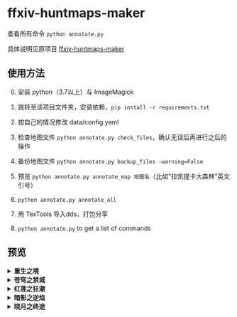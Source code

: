 # ffxiv-huntmaps-maker

查看所有命令 `python annotate.py`

具体说明见原项目 [ffxiv-huntmaps-maker](https://github.com/RKI027/ffxiv-huntmaps-maker)

## 使用方法

0. 安装 python（3.7以上）与 ImageMagick

1. 跳转至该项目文件夹，安装依赖，`pip install -r requirements.txt`

2. 按自己的情况修改 data/config.yaml

3. 检查地图文件 `python annotate.py check_files`，确认无误后再进行之后的操作

4. 备份地图文件 `python annotate.py backup_files -warning=False`

5. 预览 `python annotate.py annotate_map 地图名`（比如"拉凯提卡大森林"英文引号）

6. `python annotate.py annotate_all`

7. 用 TexTools 导入dds，打包分享

8. `python annotate.py` to get a list of commands

## 预览

<details><summary><b>重生之境</b></summary>

| 库尔札斯 | 拉诺西亚 | 摩杜纳 | 萨纳兰 | 黑衣森林 | 
| :---: | :---: | :---: | :---: | :---: | 
| <a href="https://raw.githubusercontent.com/enderneko/ffxiv-huntmaps-maker/master/Saved/UI/地图/库尔札斯/库尔札斯中央高地/r1f100_m.png"><img src="https://raw.githubusercontent.com/enderneko/ffxiv-huntmaps-maker/master/Saved/UI/地图/库尔札斯/库尔札斯中央高地/r1f100_m.png" width="150"/> |<a href="https://raw.githubusercontent.com/enderneko/ffxiv-huntmaps-maker/master/Saved/UI/地图/拉诺西亚/东拉诺西亚/s1f301_m.png"><img src="https://raw.githubusercontent.com/enderneko/ffxiv-huntmaps-maker/master/Saved/UI/地图/拉诺西亚/东拉诺西亚/s1f301_m.png" width="150"/> |<a href="https://raw.githubusercontent.com/enderneko/ffxiv-huntmaps-maker/master/Saved/UI/地图/摩杜纳/摩杜纳/l1f101_m.png"><img src="https://raw.githubusercontent.com/enderneko/ffxiv-huntmaps-maker/master/Saved/UI/地图/摩杜纳/摩杜纳/l1f101_m.png" width="150"/> |<a href="https://raw.githubusercontent.com/enderneko/ffxiv-huntmaps-maker/master/Saved/UI/地图/萨纳兰/东萨纳兰/w1f300_m.png"><img src="https://raw.githubusercontent.com/enderneko/ffxiv-huntmaps-maker/master/Saved/UI/地图/萨纳兰/东萨纳兰/w1f300_m.png" width="150"/> |<a href="https://raw.githubusercontent.com/enderneko/ffxiv-huntmaps-maker/master/Saved/UI/地图/黑衣森林/黑衣森林东部林区 00/f1f200_m.png"><img src="https://raw.githubusercontent.com/enderneko/ffxiv-huntmaps-maker/master/Saved/UI/地图/黑衣森林/黑衣森林东部林区 00/f1f200_m.png" width="150"/> |
|    | <a href="https://raw.githubusercontent.com/enderneko/ffxiv-huntmaps-maker/master/Saved/UI/地图/拉诺西亚/中拉诺西亚/s1f100_m.png"><img src="https://raw.githubusercontent.com/enderneko/ffxiv-huntmaps-maker/master/Saved/UI/地图/拉诺西亚/中拉诺西亚/s1f100_m.png" width="150"/> |   | <a href="https://raw.githubusercontent.com/enderneko/ffxiv-huntmaps-maker/master/Saved/UI/地图/萨纳兰/中萨纳兰/w1f200_m.png"><img src="https://raw.githubusercontent.com/enderneko/ffxiv-huntmaps-maker/master/Saved/UI/地图/萨纳兰/中萨纳兰/w1f200_m.png" width="150"/> |<a href="https://raw.githubusercontent.com/enderneko/ffxiv-huntmaps-maker/master/Saved/UI/地图/黑衣森林/黑衣森林中央林区/f1f100_m.png"><img src="https://raw.githubusercontent.com/enderneko/ffxiv-huntmaps-maker/master/Saved/UI/地图/黑衣森林/黑衣森林中央林区/f1f100_m.png" width="150"/> |
|    | <a href="https://raw.githubusercontent.com/enderneko/ffxiv-huntmaps-maker/master/Saved/UI/地图/拉诺西亚/拉诺西亚低地/s1f200_m.png"><img src="https://raw.githubusercontent.com/enderneko/ffxiv-huntmaps-maker/master/Saved/UI/地图/拉诺西亚/拉诺西亚低地/s1f200_m.png" width="150"/> |   | <a href="https://raw.githubusercontent.com/enderneko/ffxiv-huntmaps-maker/master/Saved/UI/地图/萨纳兰/北萨纳兰/w1f500_m.png"><img src="https://raw.githubusercontent.com/enderneko/ffxiv-huntmaps-maker/master/Saved/UI/地图/萨纳兰/北萨纳兰/w1f500_m.png" width="150"/> |<a href="https://raw.githubusercontent.com/enderneko/ffxiv-huntmaps-maker/master/Saved/UI/地图/黑衣森林/黑衣森林北部林区/f1f400_m.png"><img src="https://raw.githubusercontent.com/enderneko/ffxiv-huntmaps-maker/master/Saved/UI/地图/黑衣森林/黑衣森林北部林区/f1f400_m.png" width="150"/> |
|    | <a href="https://raw.githubusercontent.com/enderneko/ffxiv-huntmaps-maker/master/Saved/UI/地图/拉诺西亚/拉诺西亚外地/s1f600_m.png"><img src="https://raw.githubusercontent.com/enderneko/ffxiv-huntmaps-maker/master/Saved/UI/地图/拉诺西亚/拉诺西亚外地/s1f600_m.png" width="150"/> |   | <a href="https://raw.githubusercontent.com/enderneko/ffxiv-huntmaps-maker/master/Saved/UI/地图/萨纳兰/南萨纳兰/w1f401_m.png"><img src="https://raw.githubusercontent.com/enderneko/ffxiv-huntmaps-maker/master/Saved/UI/地图/萨纳兰/南萨纳兰/w1f401_m.png" width="150"/> |<a href="https://raw.githubusercontent.com/enderneko/ffxiv-huntmaps-maker/master/Saved/UI/地图/黑衣森林/黑衣森林南部林区 00/f1f300_m.png"><img src="https://raw.githubusercontent.com/enderneko/ffxiv-huntmaps-maker/master/Saved/UI/地图/黑衣森林/黑衣森林南部林区 00/f1f300_m.png" width="150"/> |
|    | <a href="https://raw.githubusercontent.com/enderneko/ffxiv-huntmaps-maker/master/Saved/UI/地图/拉诺西亚/拉诺西亚高地/s1f500_m.png"><img src="https://raw.githubusercontent.com/enderneko/ffxiv-huntmaps-maker/master/Saved/UI/地图/拉诺西亚/拉诺西亚高地/s1f500_m.png" width="150"/> |   | <a href="https://raw.githubusercontent.com/enderneko/ffxiv-huntmaps-maker/master/Saved/UI/地图/萨纳兰/西萨纳兰/w1f100_m.png"><img src="https://raw.githubusercontent.com/enderneko/ffxiv-huntmaps-maker/master/Saved/UI/地图/萨纳兰/西萨纳兰/w1f100_m.png" width="150"/> |   | 
|    | <a href="https://raw.githubusercontent.com/enderneko/ffxiv-huntmaps-maker/master/Saved/UI/地图/拉诺西亚/西拉诺西亚/s1f400_m.png"><img src="https://raw.githubusercontent.com/enderneko/ffxiv-huntmaps-maker/master/Saved/UI/地图/拉诺西亚/西拉诺西亚/s1f400_m.png" width="150"/> |   |    |    | 

</details>

<details><summary><b>苍穹之禁城</b></summary>

| 库尔札斯 | 阿巴拉提亚 | 龙堡 | 
| :---: | :---: | :---: | 
| <a href="https://raw.githubusercontent.com/enderneko/ffxiv-huntmaps-maker/master/Saved/UI/地图/库尔札斯/库尔札斯西部高地/r2f100_m.png"><img src="https://raw.githubusercontent.com/enderneko/ffxiv-huntmaps-maker/master/Saved/UI/地图/库尔札斯/库尔札斯西部高地/r2f100_m.png" width="150"/> |<a href="https://raw.githubusercontent.com/enderneko/ffxiv-huntmaps-maker/master/Saved/UI/地图/阿巴拉提亚/阿巴拉提亚云海/a2f100_m.png"><img src="https://raw.githubusercontent.com/enderneko/ffxiv-huntmaps-maker/master/Saved/UI/地图/阿巴拉提亚/阿巴拉提亚云海/a2f100_m.png" width="150"/> |<a href="https://raw.githubusercontent.com/enderneko/ffxiv-huntmaps-maker/master/Saved/UI/地图/龙堡/翻云雾海/d2f300_m.png"><img src="https://raw.githubusercontent.com/enderneko/ffxiv-huntmaps-maker/master/Saved/UI/地图/龙堡/翻云雾海/d2f300_m.png" width="150"/> |
|    | <a href="https://raw.githubusercontent.com/enderneko/ffxiv-huntmaps-maker/master/Saved/UI/地图/阿巴拉提亚/魔大陆阿济兹拉/a2f200_m.png"><img src="https://raw.githubusercontent.com/enderneko/ffxiv-huntmaps-maker/master/Saved/UI/地图/阿巴拉提亚/魔大陆阿济兹拉/a2f200_m.png" width="150"/> |<a href="https://raw.githubusercontent.com/enderneko/ffxiv-huntmaps-maker/master/Saved/UI/地图/龙堡/龙堡内陆低地/d2f200_m.png"><img src="https://raw.githubusercontent.com/enderneko/ffxiv-huntmaps-maker/master/Saved/UI/地图/龙堡/龙堡内陆低地/d2f200_m.png" width="150"/> |
|    |    | <a href="https://raw.githubusercontent.com/enderneko/ffxiv-huntmaps-maker/master/Saved/UI/地图/龙堡/龙堡参天高地/d2f100_m.png"><img src="https://raw.githubusercontent.com/enderneko/ffxiv-huntmaps-maker/master/Saved/UI/地图/龙堡/龙堡参天高地/d2f100_m.png" width="150"/> |

</details>

<details><summary><b>红莲之狂潮</b></summary>

| 基拉巴尼亚 | 奥萨德 | 
| :---: | :---: | 
| <a href="https://raw.githubusercontent.com/enderneko/ffxiv-huntmaps-maker/master/Saved/UI/地图/基拉巴尼亚/基拉巴尼亚山区/g3f200_m.png"><img src="https://raw.githubusercontent.com/enderneko/ffxiv-huntmaps-maker/master/Saved/UI/地图/基拉巴尼亚/基拉巴尼亚山区/g3f200_m.png" width="150"/> |<a href="https://raw.githubusercontent.com/enderneko/ffxiv-huntmaps-maker/master/Saved/UI/地图/奥萨德/太阳神草原/e3f300_m.png"><img src="https://raw.githubusercontent.com/enderneko/ffxiv-huntmaps-maker/master/Saved/UI/地图/奥萨德/太阳神草原/e3f300_m.png" width="150"/> |
| <a href="https://raw.githubusercontent.com/enderneko/ffxiv-huntmaps-maker/master/Saved/UI/地图/基拉巴尼亚/基拉巴尼亚湖区/g3f300_m.png"><img src="https://raw.githubusercontent.com/enderneko/ffxiv-huntmaps-maker/master/Saved/UI/地图/基拉巴尼亚/基拉巴尼亚湖区/g3f300_m.png" width="150"/> |<a href="https://raw.githubusercontent.com/enderneko/ffxiv-huntmaps-maker/master/Saved/UI/地图/奥萨德/延夏/e3f200_m.png"><img src="https://raw.githubusercontent.com/enderneko/ffxiv-huntmaps-maker/master/Saved/UI/地图/奥萨德/延夏/e3f200_m.png" width="150"/> |
| <a href="https://raw.githubusercontent.com/enderneko/ffxiv-huntmaps-maker/master/Saved/UI/地图/基拉巴尼亚/基拉巴尼亚边区/g3f100_m.png"><img src="https://raw.githubusercontent.com/enderneko/ffxiv-huntmaps-maker/master/Saved/UI/地图/基拉巴尼亚/基拉巴尼亚边区/g3f100_m.png" width="150"/> |<a href="https://raw.githubusercontent.com/enderneko/ffxiv-huntmaps-maker/master/Saved/UI/地图/奥萨德/红玉海/e3f100_m.png"><img src="https://raw.githubusercontent.com/enderneko/ffxiv-huntmaps-maker/master/Saved/UI/地图/奥萨德/红玉海/e3f100_m.png" width="150"/> |

</details>

<details><summary><b>暗影之逆焰</b></summary>

| 诺弗兰特 1 | 诺弗兰特 2 | 
| :---: | :---: | 
| <a href="https://raw.githubusercontent.com/enderneko/ffxiv-huntmaps-maker/master/Saved/UI/地图/诺弗兰特/安穆·艾兰/n4f300_m.png"><img src="https://raw.githubusercontent.com/enderneko/ffxiv-huntmaps-maker/master/Saved/UI/地图/诺弗兰特/安穆·艾兰/n4f300_m.png" width="150"/> |<a href="https://raw.githubusercontent.com/enderneko/ffxiv-huntmaps-maker/master/Saved/UI/地图/诺弗兰特/伊尔美格/n4f400_m.png"><img src="https://raw.githubusercontent.com/enderneko/ffxiv-huntmaps-maker/master/Saved/UI/地图/诺弗兰特/伊尔美格/n4f400_m.png" width="150"/> |
| <a href="https://raw.githubusercontent.com/enderneko/ffxiv-huntmaps-maker/master/Saved/UI/地图/诺弗兰特/珂露西亚岛/n4f200_m.png"><img src="https://raw.githubusercontent.com/enderneko/ffxiv-huntmaps-maker/master/Saved/UI/地图/诺弗兰特/珂露西亚岛/n4f200_m.png" width="150"/> |<a href="https://raw.githubusercontent.com/enderneko/ffxiv-huntmaps-maker/master/Saved/UI/地图/诺弗兰特/拉凯提卡大森林/n4f500_m.png"><img src="https://raw.githubusercontent.com/enderneko/ffxiv-huntmaps-maker/master/Saved/UI/地图/诺弗兰特/拉凯提卡大森林/n4f500_m.png" width="150"/> |
| <a href="https://raw.githubusercontent.com/enderneko/ffxiv-huntmaps-maker/master/Saved/UI/地图/诺弗兰特/雷克兰德/n4f100_m.png"><img src="https://raw.githubusercontent.com/enderneko/ffxiv-huntmaps-maker/master/Saved/UI/地图/诺弗兰特/雷克兰德/n4f100_m.png" width="150"/> |<a href="https://raw.githubusercontent.com/enderneko/ffxiv-huntmaps-maker/master/Saved/UI/地图/诺弗兰特/黑风海/n4f600_m.png"><img src="https://raw.githubusercontent.com/enderneko/ffxiv-huntmaps-maker/master/Saved/UI/地图/诺弗兰特/黑风海/n4f600_m.png" width="150"/> |

</details>

<details><summary><b>晓月之终途</b></summary>

| 伊尔萨巴德 | 北洋地域 | 古代世界 | 星外天域 | 
| :---: | :---: | :---: | :---: | 
| <a href="https://raw.githubusercontent.com/enderneko/ffxiv-huntmaps-maker/master/Saved/UI/地图/伊尔萨巴德/加雷马/m5f200_m.png"><img src="https://raw.githubusercontent.com/enderneko/ffxiv-huntmaps-maker/master/Saved/UI/地图/伊尔萨巴德/加雷马/m5f200_m.png" width="150"/> |<a href="https://raw.githubusercontent.com/enderneko/ffxiv-huntmaps-maker/master/Saved/UI/地图/北洋地域/迷津/k5f100_m.png"><img src="https://raw.githubusercontent.com/enderneko/ffxiv-huntmaps-maker/master/Saved/UI/地图/北洋地域/迷津/k5f100_m.png" width="150"/> |<a href="https://raw.githubusercontent.com/enderneko/ffxiv-huntmaps-maker/master/Saved/UI/地图/古代世界/厄尔庇斯/n5f100_m.png"><img src="https://raw.githubusercontent.com/enderneko/ffxiv-huntmaps-maker/master/Saved/UI/地图/古代世界/厄尔庇斯/n5f100_m.png" width="150"/> |<a href="https://raw.githubusercontent.com/enderneko/ffxiv-huntmaps-maker/master/Saved/UI/地图/星外天域/叹息海/u5f100_m.png"><img src="https://raw.githubusercontent.com/enderneko/ffxiv-huntmaps-maker/master/Saved/UI/地图/星外天域/叹息海/u5f100_m.png" width="150"/> |
| <a href="https://raw.githubusercontent.com/enderneko/ffxiv-huntmaps-maker/master/Saved/UI/地图/伊尔萨巴德/萨维奈岛/m5f100_m.png"><img src="https://raw.githubusercontent.com/enderneko/ffxiv-huntmaps-maker/master/Saved/UI/地图/伊尔萨巴德/萨维奈岛/m5f100_m.png" width="150"/> |   |    | <a href="https://raw.githubusercontent.com/enderneko/ffxiv-huntmaps-maker/master/Saved/UI/地图/星外天域/天外天垓/u5f200_m.png"><img src="https://raw.githubusercontent.com/enderneko/ffxiv-huntmaps-maker/master/Saved/UI/地图/星外天域/天外天垓/u5f200_m.png" width="150"/> |

</details>
